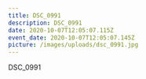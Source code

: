 ```yaml
---
title: DSC_0991
description: DSC_0991
date: 2020-10-07T12:05:07.115Z
event_date: 2020-10-07T12:05:07.145Z
picture: /images/uploads/dsc_0991.jpg
---
```

DSC_0991